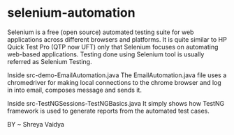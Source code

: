 # selenium-automation
Selenium is a free (open source) automated testing suite for web applications across different browsers and platforms. It is quite similar to HP Quick Test Pro (QTP now UFT) only that Selenium focuses on automating web-based applications. Testing done using Selenium tool is usually referred as Selenium Testing.

Inside src-demo-EmailAutomation.java
        The EmailAutomation.java file uses a chromedriver for making local connections to the chrome browser and log in into email, composes message and sends it.
        
Inside src-TestNGSessions-TestNGBasics.java
        It simply shows how TestNG framework is used to generate reports from the automated test cases.
        
        
BY ~ Shreya Vaidya
